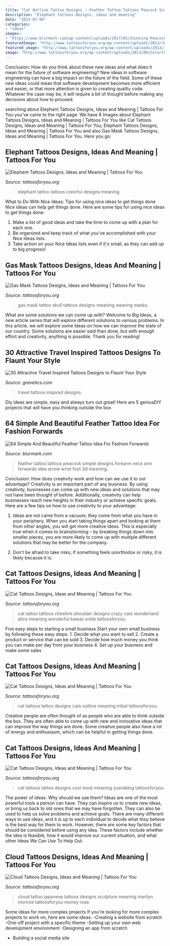 ```yaml
---
title: "Cat Outline Tattoo Designs ~ Feather Tattoo Tattoos Peacock Simple Designs Forearm Neck Arm Forwards Idea Arrow Wrist Foot 3d Meaning"
description: "Elephant tattoos designs, ideas and meaning"
date: "2023-07-06"
categories:
- "ideas"
images:
- "https://www.blurmark.com/wp-content/uploads/2017/05/Stunning-Peacock-Feather.jpg"
featuredImage: "http://www.tattoosforyou.org/wp-content/uploads/2013/10/Cool-Cat-Tattoos.jpg"
featured_image: "http://www.tattoosforyou.org/wp-content/uploads/2013/10/Cool-Cat-Tattoos.jpg"
image: "http://www.tattoosforyou.org/wp-content/uploads/2013/09/Colorful-Elephant-Tattoo.jpg"
---
```



Conclusion: How do you think about these new ideas and what does it mean for the future of software engineering?
New ideas in software engineering can have a big impact on the future of the field. Some of these new ideas could mean that software development becomes more efficient and easier, or that more attention is given to creating quality code. Whatever the case may be, it will require a bit of thought before making any decisions about how to proceed.

	

		
searching about Elephant Tattoos Designs, Ideas and Meaning | Tattoos For You you've came to the right page. We have 8 Images about Elephant Tattoos Designs, Ideas and Meaning | Tattoos For You like Cat Tattoos Designs, Ideas and Meaning | Tattoos For You, Elephant Tattoos Designs, Ideas and Meaning | Tattoos For You and also Gas Mask Tattoos Designs, Ideas and Meaning | Tattoos For You. Here you go:
		
    
## Elephant Tattoos Designs, Ideas And Meaning | Tattoos For You

<img loading=lazy src="http://www.tattoosforyou.org/wp-content/uploads/2013/09/Colorful-Elephant-Tattoo.jpg" onerror="this.onerror=null;this.src='https://tse3.mm.bing.net/th?id=OIP.L8mkqJMwuuzKVTq-O1jdzQHaLH&amp;pid=15.1';" alt="Elephant Tattoos Designs, Ideas and Meaning | Tattoos For You">

_Source: tattoosforyou.org_

>elephant tattoo tattoos colorful designs meaning. 

	

What to Do With Nice Ideas: Tips for using nice ideas to get things done
Nice ideas can help get things done. Here are some tips for using nice ideas to get things done: 
1. Make a list of good ideas and take the time to come up with a plan for each one.
2. Be organized and keep track of what you've accomplished with your Nice Ideas lists.
3. Take action on your Nice Ideas lists even if it's small, as they can add up to big progress!

    
## Gas Mask Tattoos Designs, Ideas And Meaning | Tattoos For You

<img loading=lazy src="https://www.tattoosforyou.org/wp-content/uploads/2016/03/Skull-Gas-Mask-Tattoo.jpg" onerror="this.onerror=null;this.src='https://tse1.mm.bing.net/th?id=OIP.P5lzV9DKL3Q0ouFNkyMMBAHaJ6&amp;pid=15.1';" alt="Gas Mask Tattoos Designs, Ideas and Meaning | Tattoos For You">

_Source: tattoosforyou.org_

>gas mask tattoo skull tattoos designs meaning wearing masks. 

	

What are some solutions we can come up with?
Welcome to Big Ideas, a new article series that will explore different solutions to various problems. In this article, we will explore some ideas on how we can improve the state of our country. Some solutions are easier said than done, but with enough effort and creativity, anything is possible. Thank you for reading!

    
## 30 Attractive Travel Inspired Tattoos Designs To Flaunt Your Style

<img loading=lazy src="http://www.gravetics.com/wp-content/uploads/2017/05/Travel-Inspired-Tattoos-traveltattoos.jpg" onerror="this.onerror=null;this.src='https://tse2.mm.bing.net/th?id=OIP.yTyGJTRYgikZIdKT6xT1YQHaHa&amp;pid=15.1';" alt="30 Attractive Travel Inspired Tattoos Designs to Flaunt Your Style">

_Source: gravetics.com_

>travel tattoos inspired designs. 

	

Diy ideas are simple, easy and always turn out great! Here are 5 geniusDIY projects that will have you thinking outside the box.

    
## 64 Simple And Beautiful Feather Tattoo Idea For Fashion Forwards

<img loading=lazy src="https://www.blurmark.com/wp-content/uploads/2017/05/Stunning-Peacock-Feather.jpg" onerror="this.onerror=null;this.src='https://tse4.mm.bing.net/th?id=OIP.q--4gb5ehoTNbluWd4q82gHaHa&amp;pid=15.1';" alt="64 Simple And Beautiful Feather Tattoo Idea For Fashion Forwards">

_Source: blurmark.com_

>feather tattoo tattoos peacock simple designs forearm neck arm forwards idea arrow wrist foot 3d meaning. 

	

Conclusion: How does creativity work and how can we use it to our advantage?
Creativity is an important part of any business. By using creativity, businesses can come up with new ideas and solutions that may not have been thought of before. Additionally, creativity can help businesses reach new heights in their industry or achieve specific goals. Here are a few tips on how to use creativity to your advantage: 
1. Ideas are not came from a vacuum; they come from what you have in your periphery. When you start taking things apart and looking at them from other angles, you will get more creative ideas. This is especially true when it comes to brainstorming – by breaking things down into smaller pieces, you are more likely to come up with multiple different solutions that may be better for the company. 

2. Don’t be afraid to take risks; if something feels unorthodox or risky, it is likely because it is.

    
## Cat Tattoos Designs, Ideas And Meaning | Tattoos For You

<img loading=lazy src="http://www.tattoosforyou.org/wp-content/uploads/2013/10/Cat-Tattoos-Pictures-762x1024.jpg" onerror="this.onerror=null;this.src='https://tse2.mm.bing.net/th?id=OIP.Vr2RRj8qVvOQDiDJWSzBdQHaJ8&amp;pid=15.1';" alt="Cat Tattoos Designs, Ideas and Meaning | Tattoos For You">

_Source: tattoosforyou.org_

>cat tattoo tattoos cheshire shoulder designs crazy cats wonderland alice meaning wonderful kawaii smile tattoosforyou. 

	

Five easy steps to starting a small business
Start your own small business by following these easy steps: 1. Decide what you want to sell 2. Create a product or service that can be sold 3. Decide how much money you think you can make per day from your business 4. Set up your business and make some sales 
    
## Cat Tattoos Designs, Ideas And Meaning | Tattoos For You

<img loading=lazy src="http://www.tattoosforyou.org/wp-content/uploads/2013/10/Cats-Tattoo.jpg" onerror="this.onerror=null;this.src='https://tse3.mm.bing.net/th?id=OIP.HcRhM8uBxmC-KuoZOMG-8gHaJ4&amp;pid=15.1';" alt="Cat Tattoos Designs, Ideas and Meaning | Tattoos For You">

_Source: tattoosforyou.org_

>cat tattoos tattoo designs cats outline meaning tribal tattoosforyou. 

	

Creative people are often thought of as people who are able to think outside the box. They are often able to come up with new and innovative ideas that can improve the way things are done. Some creative people also have a lot of energy and enthusiasm, which can be helpful in getting things done.

    
## Cat Tattoos Designs, Ideas And Meaning | Tattoos For You

<img loading=lazy src="http://www.tattoosforyou.org/wp-content/uploads/2013/10/Cool-Cat-Tattoos.jpg" onerror="this.onerror=null;this.src='https://tse4.mm.bing.net/th?id=OIP.Sl6i1fiFJtPA10ZNhO0UBQHaJ4&amp;pid=15.1';" alt="Cat Tattoos Designs, Ideas and Meaning | Tattoos For You">

_Source: tattoosforyou.org_

>cat tattoos tattoo designs cool most meaning yusrablog tattoosforyou. 

	

The power of ideas: Why should we use them?
Ideas are one of the most powerful tools a person can have. They can inspire us to create new ideas, or bring us back to old ones that we may have forgotten. They can also be used to help us solve problems and achieve goals. There are many different ways to use ideas, and it is up to each individual to decide what they believe is the best way for them to work. However, there are some key factors that should be considered before using any idea. These factors include whether the idea is feasible, how it would improve our current situation, and what other Ideas We Can Use To Help Out.

    
## Cloud Tattoos Designs, Ideas And Meaning | Tattoos For You

<img loading=lazy src="http://www.tattoosforyou.org/wp-content/uploads/2013/10/Japanese-Cloud-Tattoo.jpg" onerror="this.onerror=null;this.src='https://tse4.mm.bing.net/th?id=OIP.RhgXG3SfYCQR5tN2muqF_gHaLH&amp;pid=15.1';" alt="Cloud Tattoos Designs, Ideas and Meaning | Tattoos For You">

_Source: tattoosforyou.org_

>cloud tattoo japanese tattoos designs sculpture meaning marilyn monroe tattoosforyou money rose. 

	

Some ideas for more complex projects
If you're looking for more complex projects to work on, here are some ideas: 
-Creating a website from scratch 
-One-off project with a specific theme 
-Setting up your own web development environment 
-Designing an app from scratch 
- Building a social media site


